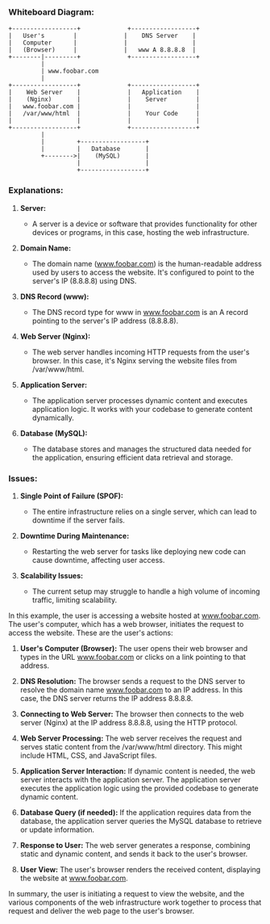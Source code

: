### Whiteboard Diagram:

```
+------------------+             +------------------+
|   User's        |             |    DNS Server    |
|   Computer      |             |                  |
|   (Browser)     |             |   www A 8.8.8.8  |
+--------|---------+             +------------------+
         |
         | www.foobar.com
         |
+------------------+             +------------------+
|    Web Server    |             |   Application    |
|    (Nginx)       |             |    Server        |
|   www.foobar.com |             |                  |
|   /var/www/html  |             |    Your Code     |
|                  |             |                  |
+------------------+             +------------------+
         |
         |         +------------------+
         |         |   Database       |
         +-------->|    (MySQL)       |
                   |                  |
                   +------------------+
```

### Explanations:

1. **Server:**
   - A server is a device or software that provides functionality for other devices or programs, in this case, hosting the web infrastructure.

2. **Domain Name:**
   - The domain name (www.foobar.com) is the human-readable address used by users to access the website. It's configured to point to the server's IP (8.8.8.8) using DNS.

3. **DNS Record (www):**
   - The DNS record type for www in www.foobar.com is an A record pointing to the server's IP address (8.8.8.8).

4. **Web Server (Nginx):**
   - The web server handles incoming HTTP requests from the user's browser. In this case, it's Nginx serving the website files from /var/www/html.

5. **Application Server:**
   - The application server processes dynamic content and executes application logic. It works with your codebase to generate content dynamically.

6. **Database (MySQL):**
   - The database stores and manages the structured data needed for the application, ensuring efficient data retrieval and storage.

### Issues:

1. **Single Point of Failure (SPOF):**
   - The entire infrastructure relies on a single server, which can lead to downtime if the server fails.

2. **Downtime During Maintenance:**
   - Restarting the web server for tasks like deploying new code can cause downtime, affecting user access.

3. **Scalability Issues:**
   - The current setup may struggle to handle a high volume of incoming traffic, limiting scalability.

In this example, the user is accessing a website hosted at www.foobar.com. The user's computer, which has a web browser, initiates the request to access the website. These are the user's actions:

1. **User's Computer (Browser):** The user opens their web browser and types in the URL www.foobar.com or clicks on a link pointing to that address.

2. **DNS Resolution:** The browser sends a request to the DNS server to resolve the domain name www.foobar.com to an IP address. In this case, the DNS server returns the IP address 8.8.8.8.

3. **Connecting to Web Server:** The browser then connects to the web server (Nginx) at the IP address 8.8.8.8, using the HTTP protocol.

4. **Web Server Processing:** The web server receives the request and serves static content from the /var/www/html directory. This might include HTML, CSS, and JavaScript files.

5. **Application Server Interaction:** If dynamic content is needed, the web server interacts with the application server. The application server executes the application logic using the provided codebase to generate dynamic content.

6. **Database Query (if needed):** If the application requires data from the database, the application server queries the MySQL database to retrieve or update information.

7. **Response to User:** The web server generates a response, combining static and dynamic content, and sends it back to the user's browser.

8. **User View:** The user's browser renders the received content, displaying the website at www.foobar.com.

In summary, the user is initiating a request to view the website, and the various components of the web infrastructure work together to process that request and deliver the web page to the user's browser.